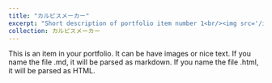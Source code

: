 ```yaml
---
title: "カルピスメーカー"
excerpt: "Short description of portfolio item number 1<br/><img src='/images/500x300.png'>"
collection: カルピスメーカー
---
```


This is an item in your portfolio. It can be have images or nice text. If you name the file .md, it will be parsed as markdown. If you name the file .html, it will be parsed as HTML. 
